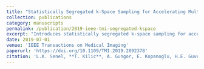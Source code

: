 ```yaml
---
title: "Statistically Segregated k-Space Sampling for Accelerating Multiple-Acquisition MRI"
collection: publications
category: manuscripts
permalink: /publication/2019-ieee-tmi-segregated-kspace
excerpt: "Introduces statistically segregated k-space sampling for acceleration of multiple-acquisition MRI."
date: 2019-07-01
venue: 'IEEE Transactions on Medical Imaging'
paperurl: 'https://doi.org/10.1109/TMI.2019.2892378'
citation: 'L.K. Senel, **T. Kilic**, A. Gungor, E. Kopanoglu, H.E. Guven, E.U. Saritas, A. Koc, T. Cukur. (2019). "Statistically Segregated k-Space Sampling for Accelerating Multiple-Acquisition MRI." <i>IEEE Transactions on Medical Imaging</i>, 38(7):1701–1714. doi:10.1109/TMI.2019.2892378'
---
```


